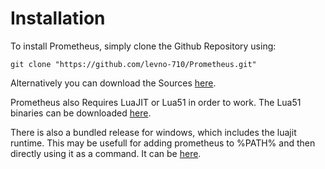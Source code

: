 # Installation

To install Prometheus, simply clone the Github Repository using:

```batch
git clone "https://github.com/levno-710/Prometheus.git"
```

Alternatively you can download the Sources [here](https://github.com/levno-710/Prometheus/archive/refs/heads/master.zip).

Prometheus also Requires LuaJIT or Lua51 in order to work. The Lua51 binaries can be downloaded [here](https://sourceforge.net/projects/luabinaries/files/5.1.5/Tools%20Executables/).

There is also a bundled release for windows, which includes the luajit runtime. This may be usefull for adding prometheus to %PATH% and then directly using it as a command. It can be [here](https://github.com/levno-710/prometheus/releases).
